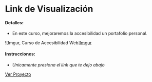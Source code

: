 # Link de Visualización

#### Detalles:

- En este curso, mejoraremos la accesibilidad un portafolio personal.

![Imgur, Curso de Accesibilidad Web][Imgur](https://i.imgur.com/9H0zsEj.png)
#### Instrucciones:

- _Unicamente presiona el link que te dejo abajo_

[Ver Proyecto](https://aricanomx.github.io/PM-Accesibilidad_Web/)

